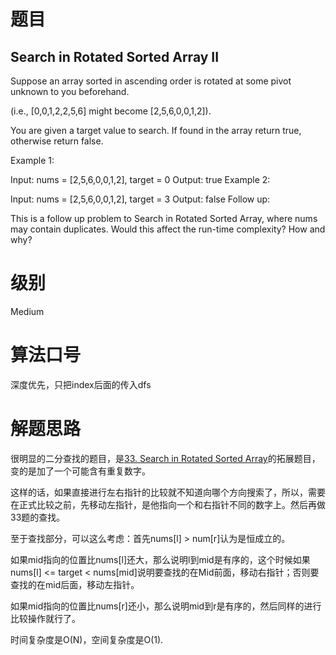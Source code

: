 # 题目
## Search in Rotated Sorted Array II
Suppose an array sorted in ascending order is rotated at some pivot unknown to you beforehand.

(i.e., [0,0,1,2,2,5,6] might become [2,5,6,0,0,1,2]).

You are given a target value to search. If found in the array return true, otherwise return false.

Example 1:

Input: nums = [2,5,6,0,0,1,2], target = 0
Output: true
Example 2:

Input: nums = [2,5,6,0,0,1,2], target = 3
Output: false
Follow up:

This is a follow up problem to Search in Rotated Sorted Array, where nums may contain duplicates.
Would this affect the run-time complexity? How and why?

# 级别 
Medium

# 算法口号
深度优先，只把index后面的传入dfs

# 解题思路
很明显的二分查找的题目，是<a href="../033/">33. Search in Rotated Sorted Array</a>的拓展题目，变的是加了一个可能含有重复数字。

这样的话，如果直接进行左右指针的比较就不知道向哪个方向搜索了，所以，需要在正式比较之前，先移动左指针，是他指向一个和右指针不同的数字上。然后再做33题的查找。

至于查找部分，可以这么考虑：首先nums[l] > num[r]认为是恒成立的。

如果mid指向的位置比nums[l]还大，那么说明l到mid是有序的，这个时候如果nums[l] <= target < nums[mid]说明要查找的在Mid前面，移动右指针；否则要查找的在mid后面，移动左指针。

如果mid指向的位置比nums[r]还小，那么说明mid到r是有序的，然后同样的进行比较操作就行了。

时间复杂度是O(N)，空间复杂度是O(1).